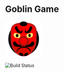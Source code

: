 # Goblin Game

[![Goblin Game](./src/goblin.png)](https://mikhail15011976.github.io/2.dom/)

![Build Status](https://ci.appveyor.com/api/projects/status/mikhail15011976/2.dom?svg=true)